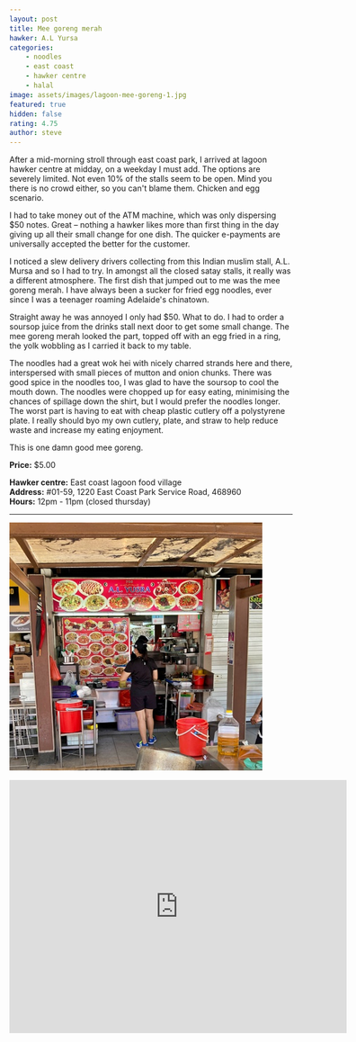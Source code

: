 ```yaml
---
layout: post
title: Mee goreng merah
hawker: A.L Yursa
categories: 
    - noodles
    - east coast
    - hawker centre
    - halal
image: assets/images/lagoon-mee-goreng-1.jpg
featured: true
hidden: false
rating: 4.75
author: steve
---
```

After a mid-morning stroll through east coast park, I arrived at lagoon hawker centre at midday, on a weekday I must add. The options are severely limited. Not even 10% of the stalls seem to be open. Mind you there is no crowd either, so you can't blame them. Chicken and egg scenario.

I had to take money out of the ATM machine, which was only dispersing $50 notes. Great – nothing a hawker likes more than first thing in the day giving up all their small change for one dish. The quicker e-payments are universally accepted the better for the customer.

I noticed a slew delivery drivers collecting from this Indian muslim stall, A.L. Mursa and so I had to try. In amongst all the closed satay stalls, it really was a different atmosphere. The first dish that jumped out to me was the mee goreng merah. I have always been a sucker for fried egg noodles, ever since I was a teenager roaming Adelaide's chinatown.

Straight away he was annoyed I only had $50. What to do. I had to order a soursop juice from the drinks stall next door to get some small change. The mee goreng merah looked the part, topped off with an egg fried in a ring, the yolk wobbling as I carried it back to my table.

The noodles had a great wok hei with nicely charred strands here and there, interspersed with small pieces of mutton and onion chunks. There was good spice in the noodles too, I was glad to have the soursop to cool the mouth down. The noodles were chopped up for easy eating, minimising the chances of spillage down the shirt, but I would prefer the noodles longer. The worst part is having to eat with cheap plastic cutlery off a polystyrene plate. I really should byo my own cutlery, plate, and straw to help reduce waste and increase my eating enjoyment.

This is one damn good mee goreng.

**Price:** $5.00  

**Hawker centre:** East coast lagoon food village  
**Address:** #01-59, 1220 East Coast Park Service Road, 468960  
**Hours:** 12pm - 11pm (closed thursday)  

***  

![A.L. Yursa](/assets/images/lagoon-mee-goreng-2.jpg "A.L. Yursa")

<iframe src="https://www.google.com/maps/embed?pb=!1m18!1m12!1m3!1d3988.78049912728!2d103.93275511475396!3d1.3068680990468287!2m3!1f0!2f0!3f0!3m2!1i1024!2i768!4f13.1!3m3!1m2!1s0x31da18764013f43b%3A0x6cfef20f595a57b0!2sEast%20Coast%20Lagoon%20Food%20Village!5e0!3m2!1sen!2ssg!4v1567135621194!5m2!1sen!2ssg" width="600" height="450" frameborder="0" style="border:0;" allowfullscreen=""></iframe>